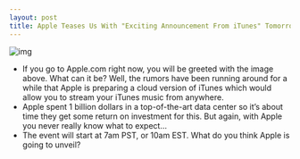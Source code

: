 ```yaml
---
layout: post
title: Apple Teases Us With "Exciting Announcement From iTunes" Tomorrow
---
```

![img](http://media.idownloadblog.com/wp-content/uploads/2010/11/iTunes-Big-Event-e1289837449206.png)
* If you go to Apple.com right now, you will be greeted with the image above. What can it be? Well, the rumors have been running around for a while that Apple is preparing a cloud version of iTunes which would allow you to stream your iTunes music from anywhere.
* Apple spent 1 billion dollars in a top-of-the-art data center so it’s about time they get some return on investment for this. But again, with Apple you never really know what to expect…
* The event will start at 7am PST, or 10am EST. What do you think Apple is going to unveil?

